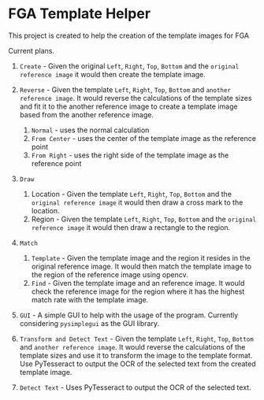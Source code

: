 # FGA Template Helper

This project is created to help the creation of the template images for FGA

Current plans.

1. `Create` - Given the original `Left`, `Right`, `Top`, `Bottom` and the `original reference image` it would then create the template image.

2. `Reverse` - Given the template `Left`, `Right`, `Top`, `Bottom` and `another reference image`. It would reverse the calculations of the template sizes and fit it to the another reference image to create a template image based from the another reference image.
   1. `Normal` - uses the normal calculation
   2. `From Center` - uses the center of the template image as the reference point
   3. `From Right` - uses the right side of the template image as the reference point

3. `Draw`
   1. Location - Given the template `Left`, `Right`, `Top`, `Bottom` and the `original reference image` it would then draw a cross mark to the location.
   2. Region - Given the template `Left`, `Right`, `Top`, `Bottom` and the `original reference image` it would then draw a rectangle to the region.

4. `Match`
   1. `Template` - Given the template image and the region it resides in the original reference image. It would then match the template image to the region of the reference image using opencv.
   2. `Find` - Given the template image and an reference image. It would check the reference image for the region where it has the highest match rate with the template image.

5. `GUI` - A simple GUI to help with the usage of the program. Currently considering `pysimplegui` as the GUI library.

6. `Transform and Detect Text` - Given the template `Left`, `Right`, `Top`, `Bottom` and `another reference image`. It would reverse the calculations of the template sizes and use it to transform the image to the template format. Use PyTesseract to output the OCR of the selected text from the created template image.

7. `Detect Text` - Uses PyTesseract to output the OCR of the selected text.